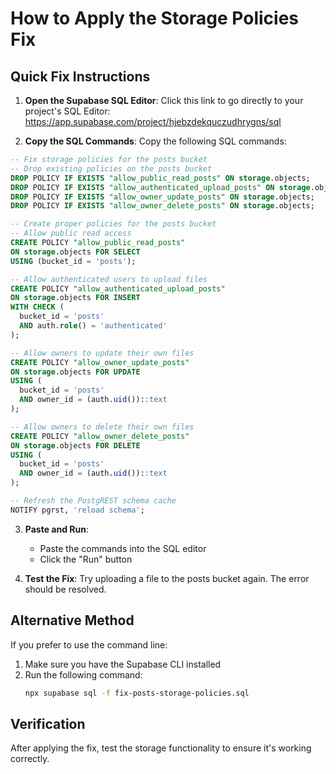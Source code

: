 # How to Apply the Storage Policies Fix

## Quick Fix Instructions

1. **Open the Supabase SQL Editor**:
   Click this link to go directly to your project's SQL Editor:
   https://app.supabase.com/project/hjebzdekquczudhrygns/sql

2. **Copy the SQL Commands**:
   Copy the following SQL commands:

```sql
-- Fix storage policies for the posts bucket
-- Drop existing policies on the posts bucket
DROP POLICY IF EXISTS "allow_public_read_posts" ON storage.objects;
DROP POLICY IF EXISTS "allow_authenticated_upload_posts" ON storage.objects;
DROP POLICY IF EXISTS "allow_owner_update_posts" ON storage.objects;
DROP POLICY IF EXISTS "allow_owner_delete_posts" ON storage.objects;

-- Create proper policies for the posts bucket
-- Allow public read access
CREATE POLICY "allow_public_read_posts" 
ON storage.objects FOR SELECT 
USING (bucket_id = 'posts');

-- Allow authenticated users to upload files
CREATE POLICY "allow_authenticated_upload_posts" 
ON storage.objects FOR INSERT 
WITH CHECK (
  bucket_id = 'posts' 
  AND auth.role() = 'authenticated'
);

-- Allow owners to update their own files
CREATE POLICY "allow_owner_update_posts" 
ON storage.objects FOR UPDATE 
USING (
  bucket_id = 'posts' 
  AND owner_id = (auth.uid())::text
);

-- Allow owners to delete their own files
CREATE POLICY "allow_owner_delete_posts" 
ON storage.objects FOR DELETE 
USING (
  bucket_id = 'posts' 
  AND owner_id = (auth.uid())::text
);

-- Refresh the PostgREST schema cache
NOTIFY pgrst, 'reload schema';
```

3. **Paste and Run**:
   - Paste the commands into the SQL editor
   - Click the "Run" button

4. **Test the Fix**:
   Try uploading a file to the posts bucket again. The error should be resolved.

## Alternative Method

If you prefer to use the command line:

1. Make sure you have the Supabase CLI installed
2. Run the following command:
   ```bash
   npx supabase sql -f fix-posts-storage-policies.sql
   ```

## Verification

After applying the fix, test the storage functionality to ensure it's working correctly.